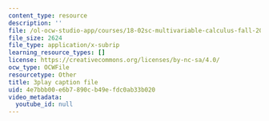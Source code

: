 ```yaml
---
content_type: resource
description: ''
file: /ol-ocw-studio-app/courses/18-02sc-multivariable-calculus-fall-2010/4e7bbb00e6b7890cb49efdc0ab33b020_2y4tCiWbVRI.srt
file_size: 2624
file_type: application/x-subrip
learning_resource_types: []
license: https://creativecommons.org/licenses/by-nc-sa/4.0/
ocw_type: OCWFile
resourcetype: Other
title: 3play caption file
uid: 4e7bbb00-e6b7-890c-b49e-fdc0ab33b020
video_metadata:
  youtube_id: null
---
```

